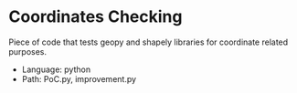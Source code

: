 # Coordinates Checking

Piece of code that tests geopy and shapely libraries for coordinate related purposes.

- Language: python
- Path: PoC.py, improvement.py